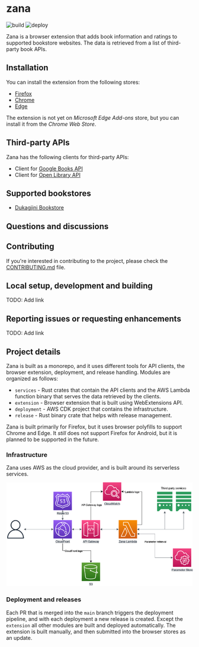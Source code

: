 # zana

![build](https://github.com/kushtrimh/zana/actions/workflows/build.yml/badge.svg?branch=main)
![deploy](https://github.com/kushtrimh/zana/actions/workflows/deploy.yml/badge.svg?branch=main)

Zana is a browser extension that adds book information and ratings to supported bookstore websites.
The data is retrieved from a list of third-party book APIs.

## Installation

You can install the extension from the following stores:
- [Firefox](https://addons.mozilla.org/en-US/firefox/addon/zana/)
- [Chrome](https://chrome.google.com/webstore/detail/zana/dfjgjgjgjgjgjgjgjgjgjgjgjgjgjgj)
- [Edge](https://microsoftedge.microsoft.com/addons/detail/zana/dfjgjgjgjgjgjgjgjgjgjgjgjgjgjg)

The extension is not yet on _Microsoft Edge Add-ons_ store, but you can install it from the _Chrome Web Store_.

## Third-party APIs

Zana has the following clients for third-party APIs:
- Client for [Google Books API](https://developers.google.com/books)
- Client for [Open Library API](https://openlibrary.org/developers/api)
 
## Supported bookstores

- [Dukagjini Bookstore](https://dukagjinibooks.com/)

## Questions and discussions



## Contributing

If you're interested in contributing to the project, please check the [CONTRIBUTING.md](CONTRIBUTING.md) file.

## Local setup, development and building

TODO: Add link

## Reporting issues or requesting enhancements

TODO: Add link

## Project details

Zana is built as a monorepo, and it uses different tools for API clients, the browser extension, deployment, and release handling.
Modules are organized as follows:
- `services` - Rust crates that contain the API clients and the AWS Lambda function binary that serves the data retrieved by the clients.
- `extension` - Browser extension that is built using WebExtensions API.
- `deployment` - AWS CDK project that contains the infrastructure.
- `release` - Rust binary crate that helps with release management.

Zana is built primarily for Firefox, but it uses browser polyfills to support Chrome and Edge.
It _still_ does not support Firefox for Android, but it is planned to be supported in the future.

### Infrastructure

Zana uses AWS as the cloud provider, and is built around its serverless services.

![Zana AWS Architecture](./docs/zana_aws.drawio.png)

### Deployment and releases

Each PR that is merged into the `main` branch triggers the deployment pipeline, and with each deployment
a new release is created. Except the `extension` all other modules are built and deployed automatically.
The extension is built manually, and then submitted into the browser stores as an update.
